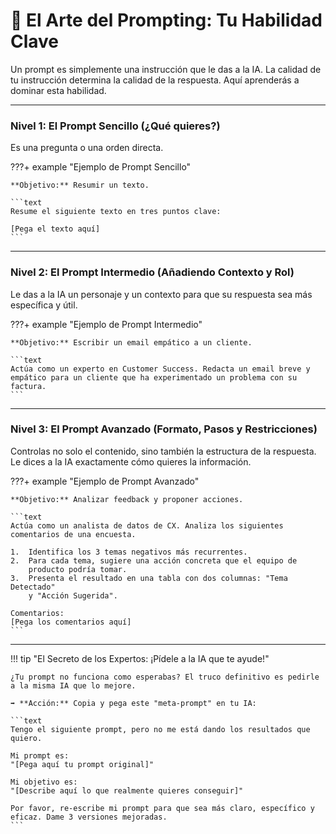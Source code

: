 # 🚀 El Arte del Prompting: Tu Habilidad Clave

Un prompt es simplemente una instrucción que le das a la IA. La calidad de tu instrucción determina la calidad de la respuesta. Aquí aprenderás a dominar esta habilidad.

---

### Nivel 1: El Prompt Sencillo (¿Qué quieres?)

Es una pregunta o una orden directa.

???+ example "Ejemplo de Prompt Sencillo"

    **Objetivo:** Resumir un texto.
    
    ```text
    Resume el siguiente texto en tres puntos clave:

    [Pega el texto aquí]
    ```

---

### Nivel 2: El Prompt Intermedio (Añadiendo Contexto y Rol)

Le das a la IA un personaje y un contexto para que su respuesta sea más específica y útil.

???+ example "Ejemplo de Prompt Intermedio"

    **Objetivo:** Escribir un email empático a un cliente.

    ```text
    Actúa como un experto en Customer Success. Redacta un email breve y
    empático para un cliente que ha experimentado un problema con su factura.
    ```

---

### Nivel 3: El Prompt Avanzado (Formato, Pasos y Restricciones)

Controlas no solo el contenido, sino también la estructura de la respuesta. Le dices a la IA exactamente cómo quieres la información.

???+ example "Ejemplo de Prompt Avanzado"

    **Objetivo:** Analizar feedback y proponer acciones.

    ```text
    Actúa como un analista de datos de CX. Analiza los siguientes
    comentarios de una encuesta.

    1.  Identifica los 3 temas negativos más recurrentes.
    2.  Para cada tema, sugiere una acción concreta que el equipo de
        producto podría tomar.
    3.  Presenta el resultado en una tabla con dos columnas: "Tema Detectado"
        y "Acción Sugerida".

    Comentarios:
    [Pega los comentarios aquí]
    ```

---

!!! tip "El Secreto de los Expertos: ¡Pídele a la IA que te ayude!"

    ¿Tu prompt no funciona como esperabas? El truco definitivo es pedirle a la misma IA que lo mejore.

    ➡️ **Acción:** Copia y pega este "meta-prompt" en tu IA:

    ```text
    Tengo el siguiente prompt, pero no me está dando los resultados que quiero.
    
    Mi prompt es:
    "[Pega aquí tu prompt original]"
    
    Mi objetivo es:
    "[Describe aquí lo que realmente quieres conseguir]"

    Por favor, re-escribe mi prompt para que sea más claro, específico y
    eficaz. Dame 3 versiones mejoradas.
    ```